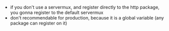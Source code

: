 - if you don't use a servermux, and register directly to the http package, you gonna register to the default servermux
- don't recommendable for production, because it is a global variable (any package can register on it)
